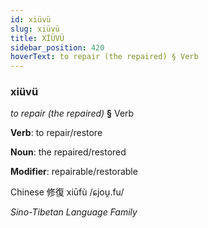 ```yaml
---
id: xiüvü
slug: xiüvü
title: XİÜVÜ
sidebar_position: 420
hoverText: to repair (the repaired) § Verb
---
```


### xiüvü

*to repair (the repaired)* **§** Verb

**Verb**: to repair/restore

**Noun**: the repaired/restored

**Modifier**: repairable/restorable

Chinese 修復 xiūfù /ɕjou̯.fu/

*Sino-Tibetan Language Family*